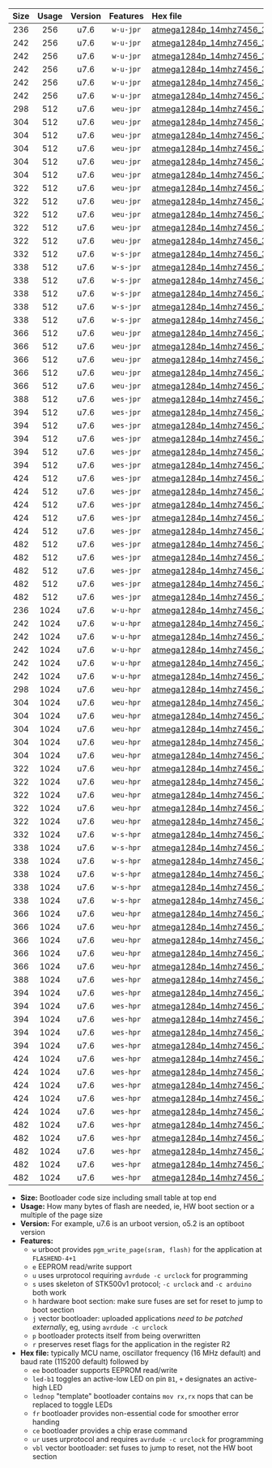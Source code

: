 |Size|Usage|Version|Features|Hex file|
|:-:|:-:|:-:|:-:|:--|
|236|256|u7.6|`w-u-jpr`|[atmega1284p_14mhz7456_38400bps_ur_vbl.hex](https://raw.githubusercontent.com/stefanrueger/urboot/main/bootloaders/atmega1284p/fcpu_14mhz7456/38400_bps/atmega1284p_14mhz7456_38400bps_ur_vbl.hex)|
|242|256|u7.6|`w-u-jpr`|[atmega1284p_14mhz7456_38400bps_led+b5_ur_vbl.hex](https://raw.githubusercontent.com/stefanrueger/urboot/main/bootloaders/atmega1284p/fcpu_14mhz7456/38400_bps/atmega1284p_14mhz7456_38400bps_led+b5_ur_vbl.hex)|
|242|256|u7.6|`w-u-jpr`|[atmega1284p_14mhz7456_38400bps_led+b7_ur_vbl.hex](https://raw.githubusercontent.com/stefanrueger/urboot/main/bootloaders/atmega1284p/fcpu_14mhz7456/38400_bps/atmega1284p_14mhz7456_38400bps_led+b7_ur_vbl.hex)|
|242|256|u7.6|`w-u-jpr`|[atmega1284p_14mhz7456_38400bps_led+c7_ur_vbl.hex](https://raw.githubusercontent.com/stefanrueger/urboot/main/bootloaders/atmega1284p/fcpu_14mhz7456/38400_bps/atmega1284p_14mhz7456_38400bps_led+c7_ur_vbl.hex)|
|242|256|u7.6|`w-u-jpr`|[atmega1284p_14mhz7456_38400bps_led+d7_ur_vbl.hex](https://raw.githubusercontent.com/stefanrueger/urboot/main/bootloaders/atmega1284p/fcpu_14mhz7456/38400_bps/atmega1284p_14mhz7456_38400bps_led+d7_ur_vbl.hex)|
|242|256|u7.6|`w-u-jpr`|[atmega1284p_14mhz7456_38400bps_lednop_ur_vbl.hex](https://raw.githubusercontent.com/stefanrueger/urboot/main/bootloaders/atmega1284p/fcpu_14mhz7456/38400_bps/atmega1284p_14mhz7456_38400bps_lednop_ur_vbl.hex)|
|298|512|u7.6|`weu-jpr`|[atmega1284p_14mhz7456_38400bps_ee_ur_vbl.hex](https://raw.githubusercontent.com/stefanrueger/urboot/main/bootloaders/atmega1284p/fcpu_14mhz7456/38400_bps/atmega1284p_14mhz7456_38400bps_ee_ur_vbl.hex)|
|304|512|u7.6|`weu-jpr`|[atmega1284p_14mhz7456_38400bps_ee_led+b5_ur_vbl.hex](https://raw.githubusercontent.com/stefanrueger/urboot/main/bootloaders/atmega1284p/fcpu_14mhz7456/38400_bps/atmega1284p_14mhz7456_38400bps_ee_led+b5_ur_vbl.hex)|
|304|512|u7.6|`weu-jpr`|[atmega1284p_14mhz7456_38400bps_ee_led+b7_ur_vbl.hex](https://raw.githubusercontent.com/stefanrueger/urboot/main/bootloaders/atmega1284p/fcpu_14mhz7456/38400_bps/atmega1284p_14mhz7456_38400bps_ee_led+b7_ur_vbl.hex)|
|304|512|u7.6|`weu-jpr`|[atmega1284p_14mhz7456_38400bps_ee_led+c7_ur_vbl.hex](https://raw.githubusercontent.com/stefanrueger/urboot/main/bootloaders/atmega1284p/fcpu_14mhz7456/38400_bps/atmega1284p_14mhz7456_38400bps_ee_led+c7_ur_vbl.hex)|
|304|512|u7.6|`weu-jpr`|[atmega1284p_14mhz7456_38400bps_ee_led+d7_ur_vbl.hex](https://raw.githubusercontent.com/stefanrueger/urboot/main/bootloaders/atmega1284p/fcpu_14mhz7456/38400_bps/atmega1284p_14mhz7456_38400bps_ee_led+d7_ur_vbl.hex)|
|304|512|u7.6|`weu-jpr`|[atmega1284p_14mhz7456_38400bps_ee_lednop_ur_vbl.hex](https://raw.githubusercontent.com/stefanrueger/urboot/main/bootloaders/atmega1284p/fcpu_14mhz7456/38400_bps/atmega1284p_14mhz7456_38400bps_ee_lednop_ur_vbl.hex)|
|322|512|u7.6|`weu-jpr`|[atmega1284p_14mhz7456_38400bps_ee_led+b5_fr_ur_vbl.hex](https://raw.githubusercontent.com/stefanrueger/urboot/main/bootloaders/atmega1284p/fcpu_14mhz7456/38400_bps/atmega1284p_14mhz7456_38400bps_ee_led+b5_fr_ur_vbl.hex)|
|322|512|u7.6|`weu-jpr`|[atmega1284p_14mhz7456_38400bps_ee_led+b7_fr_ur_vbl.hex](https://raw.githubusercontent.com/stefanrueger/urboot/main/bootloaders/atmega1284p/fcpu_14mhz7456/38400_bps/atmega1284p_14mhz7456_38400bps_ee_led+b7_fr_ur_vbl.hex)|
|322|512|u7.6|`weu-jpr`|[atmega1284p_14mhz7456_38400bps_ee_led+c7_fr_ur_vbl.hex](https://raw.githubusercontent.com/stefanrueger/urboot/main/bootloaders/atmega1284p/fcpu_14mhz7456/38400_bps/atmega1284p_14mhz7456_38400bps_ee_led+c7_fr_ur_vbl.hex)|
|322|512|u7.6|`weu-jpr`|[atmega1284p_14mhz7456_38400bps_ee_led+d7_fr_ur_vbl.hex](https://raw.githubusercontent.com/stefanrueger/urboot/main/bootloaders/atmega1284p/fcpu_14mhz7456/38400_bps/atmega1284p_14mhz7456_38400bps_ee_led+d7_fr_ur_vbl.hex)|
|322|512|u7.6|`weu-jpr`|[atmega1284p_14mhz7456_38400bps_ee_lednop_fr_ur_vbl.hex](https://raw.githubusercontent.com/stefanrueger/urboot/main/bootloaders/atmega1284p/fcpu_14mhz7456/38400_bps/atmega1284p_14mhz7456_38400bps_ee_lednop_fr_ur_vbl.hex)|
|332|512|u7.6|`w-s-jpr`|[atmega1284p_14mhz7456_38400bps_vbl.hex](https://raw.githubusercontent.com/stefanrueger/urboot/main/bootloaders/atmega1284p/fcpu_14mhz7456/38400_bps/atmega1284p_14mhz7456_38400bps_vbl.hex)|
|338|512|u7.6|`w-s-jpr`|[atmega1284p_14mhz7456_38400bps_led+b5_vbl.hex](https://raw.githubusercontent.com/stefanrueger/urboot/main/bootloaders/atmega1284p/fcpu_14mhz7456/38400_bps/atmega1284p_14mhz7456_38400bps_led+b5_vbl.hex)|
|338|512|u7.6|`w-s-jpr`|[atmega1284p_14mhz7456_38400bps_led+b7_vbl.hex](https://raw.githubusercontent.com/stefanrueger/urboot/main/bootloaders/atmega1284p/fcpu_14mhz7456/38400_bps/atmega1284p_14mhz7456_38400bps_led+b7_vbl.hex)|
|338|512|u7.6|`w-s-jpr`|[atmega1284p_14mhz7456_38400bps_led+c7_vbl.hex](https://raw.githubusercontent.com/stefanrueger/urboot/main/bootloaders/atmega1284p/fcpu_14mhz7456/38400_bps/atmega1284p_14mhz7456_38400bps_led+c7_vbl.hex)|
|338|512|u7.6|`w-s-jpr`|[atmega1284p_14mhz7456_38400bps_led+d7_vbl.hex](https://raw.githubusercontent.com/stefanrueger/urboot/main/bootloaders/atmega1284p/fcpu_14mhz7456/38400_bps/atmega1284p_14mhz7456_38400bps_led+d7_vbl.hex)|
|338|512|u7.6|`w-s-jpr`|[atmega1284p_14mhz7456_38400bps_lednop_vbl.hex](https://raw.githubusercontent.com/stefanrueger/urboot/main/bootloaders/atmega1284p/fcpu_14mhz7456/38400_bps/atmega1284p_14mhz7456_38400bps_lednop_vbl.hex)|
|366|512|u7.6|`weu-jpr`|[atmega1284p_14mhz7456_38400bps_ee_led+b5_fr_ce_ur_vbl.hex](https://raw.githubusercontent.com/stefanrueger/urboot/main/bootloaders/atmega1284p/fcpu_14mhz7456/38400_bps/atmega1284p_14mhz7456_38400bps_ee_led+b5_fr_ce_ur_vbl.hex)|
|366|512|u7.6|`weu-jpr`|[atmega1284p_14mhz7456_38400bps_ee_led+b7_fr_ce_ur_vbl.hex](https://raw.githubusercontent.com/stefanrueger/urboot/main/bootloaders/atmega1284p/fcpu_14mhz7456/38400_bps/atmega1284p_14mhz7456_38400bps_ee_led+b7_fr_ce_ur_vbl.hex)|
|366|512|u7.6|`weu-jpr`|[atmega1284p_14mhz7456_38400bps_ee_led+c7_fr_ce_ur_vbl.hex](https://raw.githubusercontent.com/stefanrueger/urboot/main/bootloaders/atmega1284p/fcpu_14mhz7456/38400_bps/atmega1284p_14mhz7456_38400bps_ee_led+c7_fr_ce_ur_vbl.hex)|
|366|512|u7.6|`weu-jpr`|[atmega1284p_14mhz7456_38400bps_ee_led+d7_fr_ce_ur_vbl.hex](https://raw.githubusercontent.com/stefanrueger/urboot/main/bootloaders/atmega1284p/fcpu_14mhz7456/38400_bps/atmega1284p_14mhz7456_38400bps_ee_led+d7_fr_ce_ur_vbl.hex)|
|366|512|u7.6|`weu-jpr`|[atmega1284p_14mhz7456_38400bps_ee_lednop_fr_ce_ur_vbl.hex](https://raw.githubusercontent.com/stefanrueger/urboot/main/bootloaders/atmega1284p/fcpu_14mhz7456/38400_bps/atmega1284p_14mhz7456_38400bps_ee_lednop_fr_ce_ur_vbl.hex)|
|388|512|u7.6|`wes-jpr`|[atmega1284p_14mhz7456_38400bps_ee_vbl.hex](https://raw.githubusercontent.com/stefanrueger/urboot/main/bootloaders/atmega1284p/fcpu_14mhz7456/38400_bps/atmega1284p_14mhz7456_38400bps_ee_vbl.hex)|
|394|512|u7.6|`wes-jpr`|[atmega1284p_14mhz7456_38400bps_ee_led+b5_vbl.hex](https://raw.githubusercontent.com/stefanrueger/urboot/main/bootloaders/atmega1284p/fcpu_14mhz7456/38400_bps/atmega1284p_14mhz7456_38400bps_ee_led+b5_vbl.hex)|
|394|512|u7.6|`wes-jpr`|[atmega1284p_14mhz7456_38400bps_ee_led+b7_vbl.hex](https://raw.githubusercontent.com/stefanrueger/urboot/main/bootloaders/atmega1284p/fcpu_14mhz7456/38400_bps/atmega1284p_14mhz7456_38400bps_ee_led+b7_vbl.hex)|
|394|512|u7.6|`wes-jpr`|[atmega1284p_14mhz7456_38400bps_ee_led+c7_vbl.hex](https://raw.githubusercontent.com/stefanrueger/urboot/main/bootloaders/atmega1284p/fcpu_14mhz7456/38400_bps/atmega1284p_14mhz7456_38400bps_ee_led+c7_vbl.hex)|
|394|512|u7.6|`wes-jpr`|[atmega1284p_14mhz7456_38400bps_ee_led+d7_vbl.hex](https://raw.githubusercontent.com/stefanrueger/urboot/main/bootloaders/atmega1284p/fcpu_14mhz7456/38400_bps/atmega1284p_14mhz7456_38400bps_ee_led+d7_vbl.hex)|
|394|512|u7.6|`wes-jpr`|[atmega1284p_14mhz7456_38400bps_ee_lednop_vbl.hex](https://raw.githubusercontent.com/stefanrueger/urboot/main/bootloaders/atmega1284p/fcpu_14mhz7456/38400_bps/atmega1284p_14mhz7456_38400bps_ee_lednop_vbl.hex)|
|424|512|u7.6|`wes-jpr`|[atmega1284p_14mhz7456_38400bps_ee_led+b5_fr_vbl.hex](https://raw.githubusercontent.com/stefanrueger/urboot/main/bootloaders/atmega1284p/fcpu_14mhz7456/38400_bps/atmega1284p_14mhz7456_38400bps_ee_led+b5_fr_vbl.hex)|
|424|512|u7.6|`wes-jpr`|[atmega1284p_14mhz7456_38400bps_ee_led+b7_fr_vbl.hex](https://raw.githubusercontent.com/stefanrueger/urboot/main/bootloaders/atmega1284p/fcpu_14mhz7456/38400_bps/atmega1284p_14mhz7456_38400bps_ee_led+b7_fr_vbl.hex)|
|424|512|u7.6|`wes-jpr`|[atmega1284p_14mhz7456_38400bps_ee_led+c7_fr_vbl.hex](https://raw.githubusercontent.com/stefanrueger/urboot/main/bootloaders/atmega1284p/fcpu_14mhz7456/38400_bps/atmega1284p_14mhz7456_38400bps_ee_led+c7_fr_vbl.hex)|
|424|512|u7.6|`wes-jpr`|[atmega1284p_14mhz7456_38400bps_ee_led+d7_fr_vbl.hex](https://raw.githubusercontent.com/stefanrueger/urboot/main/bootloaders/atmega1284p/fcpu_14mhz7456/38400_bps/atmega1284p_14mhz7456_38400bps_ee_led+d7_fr_vbl.hex)|
|424|512|u7.6|`wes-jpr`|[atmega1284p_14mhz7456_38400bps_ee_lednop_fr_vbl.hex](https://raw.githubusercontent.com/stefanrueger/urboot/main/bootloaders/atmega1284p/fcpu_14mhz7456/38400_bps/atmega1284p_14mhz7456_38400bps_ee_lednop_fr_vbl.hex)|
|482|512|u7.6|`wes-jpr`|[atmega1284p_14mhz7456_38400bps_ee_led+b5_fr_ce_vbl.hex](https://raw.githubusercontent.com/stefanrueger/urboot/main/bootloaders/atmega1284p/fcpu_14mhz7456/38400_bps/atmega1284p_14mhz7456_38400bps_ee_led+b5_fr_ce_vbl.hex)|
|482|512|u7.6|`wes-jpr`|[atmega1284p_14mhz7456_38400bps_ee_led+b7_fr_ce_vbl.hex](https://raw.githubusercontent.com/stefanrueger/urboot/main/bootloaders/atmega1284p/fcpu_14mhz7456/38400_bps/atmega1284p_14mhz7456_38400bps_ee_led+b7_fr_ce_vbl.hex)|
|482|512|u7.6|`wes-jpr`|[atmega1284p_14mhz7456_38400bps_ee_led+c7_fr_ce_vbl.hex](https://raw.githubusercontent.com/stefanrueger/urboot/main/bootloaders/atmega1284p/fcpu_14mhz7456/38400_bps/atmega1284p_14mhz7456_38400bps_ee_led+c7_fr_ce_vbl.hex)|
|482|512|u7.6|`wes-jpr`|[atmega1284p_14mhz7456_38400bps_ee_led+d7_fr_ce_vbl.hex](https://raw.githubusercontent.com/stefanrueger/urboot/main/bootloaders/atmega1284p/fcpu_14mhz7456/38400_bps/atmega1284p_14mhz7456_38400bps_ee_led+d7_fr_ce_vbl.hex)|
|482|512|u7.6|`wes-jpr`|[atmega1284p_14mhz7456_38400bps_ee_lednop_fr_ce_vbl.hex](https://raw.githubusercontent.com/stefanrueger/urboot/main/bootloaders/atmega1284p/fcpu_14mhz7456/38400_bps/atmega1284p_14mhz7456_38400bps_ee_lednop_fr_ce_vbl.hex)|
|236|1024|u7.6|`w-u-hpr`|[atmega1284p_14mhz7456_38400bps_ur.hex](https://raw.githubusercontent.com/stefanrueger/urboot/main/bootloaders/atmega1284p/fcpu_14mhz7456/38400_bps/atmega1284p_14mhz7456_38400bps_ur.hex)|
|242|1024|u7.6|`w-u-hpr`|[atmega1284p_14mhz7456_38400bps_led+b5_ur.hex](https://raw.githubusercontent.com/stefanrueger/urboot/main/bootloaders/atmega1284p/fcpu_14mhz7456/38400_bps/atmega1284p_14mhz7456_38400bps_led+b5_ur.hex)|
|242|1024|u7.6|`w-u-hpr`|[atmega1284p_14mhz7456_38400bps_led+b7_ur.hex](https://raw.githubusercontent.com/stefanrueger/urboot/main/bootloaders/atmega1284p/fcpu_14mhz7456/38400_bps/atmega1284p_14mhz7456_38400bps_led+b7_ur.hex)|
|242|1024|u7.6|`w-u-hpr`|[atmega1284p_14mhz7456_38400bps_led+c7_ur.hex](https://raw.githubusercontent.com/stefanrueger/urboot/main/bootloaders/atmega1284p/fcpu_14mhz7456/38400_bps/atmega1284p_14mhz7456_38400bps_led+c7_ur.hex)|
|242|1024|u7.6|`w-u-hpr`|[atmega1284p_14mhz7456_38400bps_led+d7_ur.hex](https://raw.githubusercontent.com/stefanrueger/urboot/main/bootloaders/atmega1284p/fcpu_14mhz7456/38400_bps/atmega1284p_14mhz7456_38400bps_led+d7_ur.hex)|
|242|1024|u7.6|`w-u-hpr`|[atmega1284p_14mhz7456_38400bps_lednop_ur.hex](https://raw.githubusercontent.com/stefanrueger/urboot/main/bootloaders/atmega1284p/fcpu_14mhz7456/38400_bps/atmega1284p_14mhz7456_38400bps_lednop_ur.hex)|
|298|1024|u7.6|`weu-hpr`|[atmega1284p_14mhz7456_38400bps_ee_ur.hex](https://raw.githubusercontent.com/stefanrueger/urboot/main/bootloaders/atmega1284p/fcpu_14mhz7456/38400_bps/atmega1284p_14mhz7456_38400bps_ee_ur.hex)|
|304|1024|u7.6|`weu-hpr`|[atmega1284p_14mhz7456_38400bps_ee_led+b5_ur.hex](https://raw.githubusercontent.com/stefanrueger/urboot/main/bootloaders/atmega1284p/fcpu_14mhz7456/38400_bps/atmega1284p_14mhz7456_38400bps_ee_led+b5_ur.hex)|
|304|1024|u7.6|`weu-hpr`|[atmega1284p_14mhz7456_38400bps_ee_led+b7_ur.hex](https://raw.githubusercontent.com/stefanrueger/urboot/main/bootloaders/atmega1284p/fcpu_14mhz7456/38400_bps/atmega1284p_14mhz7456_38400bps_ee_led+b7_ur.hex)|
|304|1024|u7.6|`weu-hpr`|[atmega1284p_14mhz7456_38400bps_ee_led+c7_ur.hex](https://raw.githubusercontent.com/stefanrueger/urboot/main/bootloaders/atmega1284p/fcpu_14mhz7456/38400_bps/atmega1284p_14mhz7456_38400bps_ee_led+c7_ur.hex)|
|304|1024|u7.6|`weu-hpr`|[atmega1284p_14mhz7456_38400bps_ee_led+d7_ur.hex](https://raw.githubusercontent.com/stefanrueger/urboot/main/bootloaders/atmega1284p/fcpu_14mhz7456/38400_bps/atmega1284p_14mhz7456_38400bps_ee_led+d7_ur.hex)|
|304|1024|u7.6|`weu-hpr`|[atmega1284p_14mhz7456_38400bps_ee_lednop_ur.hex](https://raw.githubusercontent.com/stefanrueger/urboot/main/bootloaders/atmega1284p/fcpu_14mhz7456/38400_bps/atmega1284p_14mhz7456_38400bps_ee_lednop_ur.hex)|
|322|1024|u7.6|`weu-hpr`|[atmega1284p_14mhz7456_38400bps_ee_led+b5_fr_ur.hex](https://raw.githubusercontent.com/stefanrueger/urboot/main/bootloaders/atmega1284p/fcpu_14mhz7456/38400_bps/atmega1284p_14mhz7456_38400bps_ee_led+b5_fr_ur.hex)|
|322|1024|u7.6|`weu-hpr`|[atmega1284p_14mhz7456_38400bps_ee_led+b7_fr_ur.hex](https://raw.githubusercontent.com/stefanrueger/urboot/main/bootloaders/atmega1284p/fcpu_14mhz7456/38400_bps/atmega1284p_14mhz7456_38400bps_ee_led+b7_fr_ur.hex)|
|322|1024|u7.6|`weu-hpr`|[atmega1284p_14mhz7456_38400bps_ee_led+c7_fr_ur.hex](https://raw.githubusercontent.com/stefanrueger/urboot/main/bootloaders/atmega1284p/fcpu_14mhz7456/38400_bps/atmega1284p_14mhz7456_38400bps_ee_led+c7_fr_ur.hex)|
|322|1024|u7.6|`weu-hpr`|[atmega1284p_14mhz7456_38400bps_ee_led+d7_fr_ur.hex](https://raw.githubusercontent.com/stefanrueger/urboot/main/bootloaders/atmega1284p/fcpu_14mhz7456/38400_bps/atmega1284p_14mhz7456_38400bps_ee_led+d7_fr_ur.hex)|
|322|1024|u7.6|`weu-hpr`|[atmega1284p_14mhz7456_38400bps_ee_lednop_fr_ur.hex](https://raw.githubusercontent.com/stefanrueger/urboot/main/bootloaders/atmega1284p/fcpu_14mhz7456/38400_bps/atmega1284p_14mhz7456_38400bps_ee_lednop_fr_ur.hex)|
|332|1024|u7.6|`w-s-hpr`|[atmega1284p_14mhz7456_38400bps.hex](https://raw.githubusercontent.com/stefanrueger/urboot/main/bootloaders/atmega1284p/fcpu_14mhz7456/38400_bps/atmega1284p_14mhz7456_38400bps.hex)|
|338|1024|u7.6|`w-s-hpr`|[atmega1284p_14mhz7456_38400bps_led+b5.hex](https://raw.githubusercontent.com/stefanrueger/urboot/main/bootloaders/atmega1284p/fcpu_14mhz7456/38400_bps/atmega1284p_14mhz7456_38400bps_led+b5.hex)|
|338|1024|u7.6|`w-s-hpr`|[atmega1284p_14mhz7456_38400bps_led+b7.hex](https://raw.githubusercontent.com/stefanrueger/urboot/main/bootloaders/atmega1284p/fcpu_14mhz7456/38400_bps/atmega1284p_14mhz7456_38400bps_led+b7.hex)|
|338|1024|u7.6|`w-s-hpr`|[atmega1284p_14mhz7456_38400bps_led+c7.hex](https://raw.githubusercontent.com/stefanrueger/urboot/main/bootloaders/atmega1284p/fcpu_14mhz7456/38400_bps/atmega1284p_14mhz7456_38400bps_led+c7.hex)|
|338|1024|u7.6|`w-s-hpr`|[atmega1284p_14mhz7456_38400bps_led+d7.hex](https://raw.githubusercontent.com/stefanrueger/urboot/main/bootloaders/atmega1284p/fcpu_14mhz7456/38400_bps/atmega1284p_14mhz7456_38400bps_led+d7.hex)|
|338|1024|u7.6|`w-s-hpr`|[atmega1284p_14mhz7456_38400bps_lednop.hex](https://raw.githubusercontent.com/stefanrueger/urboot/main/bootloaders/atmega1284p/fcpu_14mhz7456/38400_bps/atmega1284p_14mhz7456_38400bps_lednop.hex)|
|366|1024|u7.6|`weu-hpr`|[atmega1284p_14mhz7456_38400bps_ee_led+b5_fr_ce_ur.hex](https://raw.githubusercontent.com/stefanrueger/urboot/main/bootloaders/atmega1284p/fcpu_14mhz7456/38400_bps/atmega1284p_14mhz7456_38400bps_ee_led+b5_fr_ce_ur.hex)|
|366|1024|u7.6|`weu-hpr`|[atmega1284p_14mhz7456_38400bps_ee_led+b7_fr_ce_ur.hex](https://raw.githubusercontent.com/stefanrueger/urboot/main/bootloaders/atmega1284p/fcpu_14mhz7456/38400_bps/atmega1284p_14mhz7456_38400bps_ee_led+b7_fr_ce_ur.hex)|
|366|1024|u7.6|`weu-hpr`|[atmega1284p_14mhz7456_38400bps_ee_led+c7_fr_ce_ur.hex](https://raw.githubusercontent.com/stefanrueger/urboot/main/bootloaders/atmega1284p/fcpu_14mhz7456/38400_bps/atmega1284p_14mhz7456_38400bps_ee_led+c7_fr_ce_ur.hex)|
|366|1024|u7.6|`weu-hpr`|[atmega1284p_14mhz7456_38400bps_ee_led+d7_fr_ce_ur.hex](https://raw.githubusercontent.com/stefanrueger/urboot/main/bootloaders/atmega1284p/fcpu_14mhz7456/38400_bps/atmega1284p_14mhz7456_38400bps_ee_led+d7_fr_ce_ur.hex)|
|366|1024|u7.6|`weu-hpr`|[atmega1284p_14mhz7456_38400bps_ee_lednop_fr_ce_ur.hex](https://raw.githubusercontent.com/stefanrueger/urboot/main/bootloaders/atmega1284p/fcpu_14mhz7456/38400_bps/atmega1284p_14mhz7456_38400bps_ee_lednop_fr_ce_ur.hex)|
|388|1024|u7.6|`wes-hpr`|[atmega1284p_14mhz7456_38400bps_ee.hex](https://raw.githubusercontent.com/stefanrueger/urboot/main/bootloaders/atmega1284p/fcpu_14mhz7456/38400_bps/atmega1284p_14mhz7456_38400bps_ee.hex)|
|394|1024|u7.6|`wes-hpr`|[atmega1284p_14mhz7456_38400bps_ee_led+b5.hex](https://raw.githubusercontent.com/stefanrueger/urboot/main/bootloaders/atmega1284p/fcpu_14mhz7456/38400_bps/atmega1284p_14mhz7456_38400bps_ee_led+b5.hex)|
|394|1024|u7.6|`wes-hpr`|[atmega1284p_14mhz7456_38400bps_ee_led+b7.hex](https://raw.githubusercontent.com/stefanrueger/urboot/main/bootloaders/atmega1284p/fcpu_14mhz7456/38400_bps/atmega1284p_14mhz7456_38400bps_ee_led+b7.hex)|
|394|1024|u7.6|`wes-hpr`|[atmega1284p_14mhz7456_38400bps_ee_led+c7.hex](https://raw.githubusercontent.com/stefanrueger/urboot/main/bootloaders/atmega1284p/fcpu_14mhz7456/38400_bps/atmega1284p_14mhz7456_38400bps_ee_led+c7.hex)|
|394|1024|u7.6|`wes-hpr`|[atmega1284p_14mhz7456_38400bps_ee_led+d7.hex](https://raw.githubusercontent.com/stefanrueger/urboot/main/bootloaders/atmega1284p/fcpu_14mhz7456/38400_bps/atmega1284p_14mhz7456_38400bps_ee_led+d7.hex)|
|394|1024|u7.6|`wes-hpr`|[atmega1284p_14mhz7456_38400bps_ee_lednop.hex](https://raw.githubusercontent.com/stefanrueger/urboot/main/bootloaders/atmega1284p/fcpu_14mhz7456/38400_bps/atmega1284p_14mhz7456_38400bps_ee_lednop.hex)|
|424|1024|u7.6|`wes-hpr`|[atmega1284p_14mhz7456_38400bps_ee_led+b5_fr.hex](https://raw.githubusercontent.com/stefanrueger/urboot/main/bootloaders/atmega1284p/fcpu_14mhz7456/38400_bps/atmega1284p_14mhz7456_38400bps_ee_led+b5_fr.hex)|
|424|1024|u7.6|`wes-hpr`|[atmega1284p_14mhz7456_38400bps_ee_led+b7_fr.hex](https://raw.githubusercontent.com/stefanrueger/urboot/main/bootloaders/atmega1284p/fcpu_14mhz7456/38400_bps/atmega1284p_14mhz7456_38400bps_ee_led+b7_fr.hex)|
|424|1024|u7.6|`wes-hpr`|[atmega1284p_14mhz7456_38400bps_ee_led+c7_fr.hex](https://raw.githubusercontent.com/stefanrueger/urboot/main/bootloaders/atmega1284p/fcpu_14mhz7456/38400_bps/atmega1284p_14mhz7456_38400bps_ee_led+c7_fr.hex)|
|424|1024|u7.6|`wes-hpr`|[atmega1284p_14mhz7456_38400bps_ee_led+d7_fr.hex](https://raw.githubusercontent.com/stefanrueger/urboot/main/bootloaders/atmega1284p/fcpu_14mhz7456/38400_bps/atmega1284p_14mhz7456_38400bps_ee_led+d7_fr.hex)|
|424|1024|u7.6|`wes-hpr`|[atmega1284p_14mhz7456_38400bps_ee_lednop_fr.hex](https://raw.githubusercontent.com/stefanrueger/urboot/main/bootloaders/atmega1284p/fcpu_14mhz7456/38400_bps/atmega1284p_14mhz7456_38400bps_ee_lednop_fr.hex)|
|482|1024|u7.6|`wes-hpr`|[atmega1284p_14mhz7456_38400bps_ee_led+b5_fr_ce.hex](https://raw.githubusercontent.com/stefanrueger/urboot/main/bootloaders/atmega1284p/fcpu_14mhz7456/38400_bps/atmega1284p_14mhz7456_38400bps_ee_led+b5_fr_ce.hex)|
|482|1024|u7.6|`wes-hpr`|[atmega1284p_14mhz7456_38400bps_ee_led+b7_fr_ce.hex](https://raw.githubusercontent.com/stefanrueger/urboot/main/bootloaders/atmega1284p/fcpu_14mhz7456/38400_bps/atmega1284p_14mhz7456_38400bps_ee_led+b7_fr_ce.hex)|
|482|1024|u7.6|`wes-hpr`|[atmega1284p_14mhz7456_38400bps_ee_led+c7_fr_ce.hex](https://raw.githubusercontent.com/stefanrueger/urboot/main/bootloaders/atmega1284p/fcpu_14mhz7456/38400_bps/atmega1284p_14mhz7456_38400bps_ee_led+c7_fr_ce.hex)|
|482|1024|u7.6|`wes-hpr`|[atmega1284p_14mhz7456_38400bps_ee_led+d7_fr_ce.hex](https://raw.githubusercontent.com/stefanrueger/urboot/main/bootloaders/atmega1284p/fcpu_14mhz7456/38400_bps/atmega1284p_14mhz7456_38400bps_ee_led+d7_fr_ce.hex)|
|482|1024|u7.6|`wes-hpr`|[atmega1284p_14mhz7456_38400bps_ee_lednop_fr_ce.hex](https://raw.githubusercontent.com/stefanrueger/urboot/main/bootloaders/atmega1284p/fcpu_14mhz7456/38400_bps/atmega1284p_14mhz7456_38400bps_ee_lednop_fr_ce.hex)|

- **Size:** Bootloader code size including small table at top end
- **Usage:** How many bytes of flash are needed, ie, HW boot section or a multiple of the page size
- **Version:** For example, u7.6 is an urboot version, o5.2 is an optiboot version
- **Features:**
  + `w` urboot provides `pgm_write_page(sram, flash)` for the application at `FLASHEND-4+1`
  + `e` EEPROM read/write support
  + `u` uses urprotocol requiring `avrdude -c urclock` for programming
  + `s` uses skeleton of STK500v1 protocol; `-c urclock` and `-c arduino` both work
  + `h` hardware boot section: make sure fuses are set for reset to jump to boot section
  + `j` vector bootloader: uploaded applications *need to be patched externally*, eg, using `avrdude -c urclock`
  + `p` bootloader protects itself from being overwritten
  + `r` preserves reset flags for the application in the register R2
- **Hex file:** typically MCU name, oscillator frequency (16 MHz default) and baud rate (115200 default) followed by
  + `ee` bootloader supports EEPROM read/write
  + `led-b1` toggles an active-low LED on pin `B1`, `+` designates an active-high LED
  + `lednop` "template" bootloader contains `mov rx,rx` nops that can be replaced to toggle LEDs
  + `fr` bootloader provides non-essential code for smoother error handing
  + `ce` bootloader provides a chip erase command
  + `ur` uses urprotocol and requires `avrdude -c urclock` for programming
  + `vbl` vector bootloader: set fuses to jump to reset, not the HW boot section
